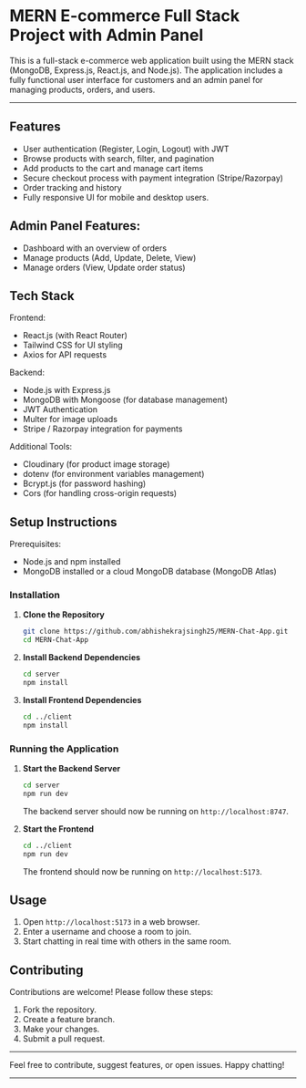 # MERN E-commerce Full Stack Project with Admin Panel

This is a full-stack e-commerce web application built using the MERN stack (MongoDB, Express.js, React.js, and Node.js). The application includes a fully functional user interface for customers and an admin panel for managing products, orders, and users.

---

## Features

- User authentication (Register, Login, Logout) with JWT
- Browse products with search, filter, and pagination
- Add products to the cart and manage cart items
- Secure checkout process with payment integration (Stripe/Razorpay)
- Order tracking and history
- Fully responsive UI for mobile and desktop users.

## Admin Panel Features:

- Dashboard with an overview of orders
- Manage products (Add, Update, Delete, View)
- Manage orders (View, Update order status)

## Tech Stack

Frontend:

- React.js (with React Router)
- Tailwind CSS for UI styling
- Axios for API requests

Backend:

- Node.js with Express.js
- MongoDB with Mongoose (for database management)
- JWT Authentication
- Multer for image uploads
- Stripe / Razorpay integration for payments

Additional Tools:

- Cloudinary (for product image storage)
- dotenv (for environment variables management)
- Bcrypt.js (for password hashing)
- Cors (for handling cross-origin requests)

## Setup Instructions

Prerequisites:

- Node.js and npm installed
- MongoDB installed or a cloud MongoDB database (MongoDB Atlas)

### Installation

1. **Clone the Repository**
   ```bash
   git clone https://github.com/abhishekrajsingh25/MERN-Chat-App.git
   cd MERN-Chat-App
   ```

2. **Install Backend Dependencies**
   ```bash
   cd server
   npm install
   ```

3. **Install Frontend Dependencies**
   ```bash
   cd ../client
   npm install
   ```

### Running the Application

1. **Start the Backend Server**
   ```bash
   cd server
   npm run dev
   ```
   The backend server should now be running on `http://localhost:8747`.

2. **Start the Frontend**
   ```bash
   cd ../client
   npm run dev
   ```
   The frontend should now be running on `http://localhost:5173`.

## Usage

1. Open `http://localhost:5173` in a web browser.
2. Enter a username and choose a room to join.
3. Start chatting in real time with others in the same room.


## Contributing

Contributions are welcome! Please follow these steps:

1. Fork the repository.
2. Create a feature branch.
3. Make your changes.
4. Submit a pull request.

---

Feel free to contribute, suggest features, or open issues. Happy chatting!

---
